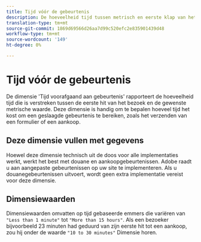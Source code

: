 ```yaml
---
title: Tijd vóór de gebeurtenis
description: De hoeveelheid tijd tussen metrisch en eerste klap van het bezoek.
translation-type: tm+mt
source-git-commit: 1869d69566d26aa7d99c520efc2e835901439d48
workflow-type: tm+mt
source-wordcount: '149'
ht-degree: 0%

---
```



# Tijd vóór de gebeurtenis

De dimensie &#39;Tijd voorafgaand aan gebeurtenis&#39; rapporteert de hoeveelheid tijd die is verstreken tussen de eerste hit van het bezoek en de gewenste metrische waarde. Deze dimensie is handig om te bepalen hoeveel tijd het kost om een geslaagde gebeurtenis te bereiken, zoals het verzenden van een formulier of een aankoop.

## Deze dimensie vullen met gegevens

Hoewel deze dimensie technisch uit de doos voor alle implementaties werkt, werkt het best met douane en aankoopgebeurtenissen. Adobe raadt u aan aangepaste gebeurtenissen op uw site te implementeren. Als u douanegebeurtenissen uitvoert, wordt geen extra implementatie vereist voor deze dimensie.

## Dimensiewaarden

Dimensiewaarden omvatten op tijd gebaseerde emmers die variëren van `"Less than 1 minute"` tot `"More than 15 hours"`. Als een bezoeker bijvoorbeeld 23 minuten had geduurd van zijn eerste hit tot een aankoop, zou hij onder de waarde `"10 to 30 minutes"` Dimensie horen.
